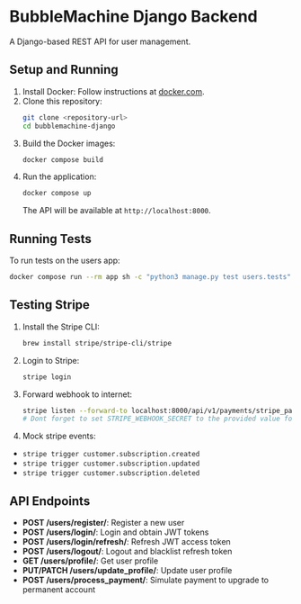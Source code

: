 
# BubbleMachine Django Backend

A Django-based REST API for user management.

## Setup and Running
1. Install Docker: Follow instructions at [docker.com](https://www.docker.com/get-started).
2. Clone this repository:
   ```bash
   git clone <repository-url>
   cd bubblemachine-django
   ```
3. Build the Docker images:
   ```bash
   docker compose build
   ```
4. Run the application:
   ```bash
   docker compose up
   ```
   The API will be available at `http://localhost:8000`.

## Running Tests
To run tests on the users app:
```bash
docker compose run --rm app sh -c "python3 manage.py test users.tests"
```

## Testing Stripe
1. Install the Stripe CLI:
   ```bash
   brew install stripe/stripe-cli/stripe
   ```
2. Login to Stripe:
   ```bash
   stripe login
   ```
3. Forward webhook to internet:
   ```bash
   stripe listen --forward-to localhost:8000/api/v1/payments/stripe_payment_webhook/
   # Dont forget to set STRIPE_WEBHOOK_SECRET to the provided value for testing
   ```
4. Mock stripe events:
- `stripe trigger customer.subscription.created`
- `stripe trigger customer.subscription.updated`
- `stripe trigger customer.subscription.deleted`

## API Endpoints
- **POST /users/register/**: Register a new user
- **POST /users/login/**: Login and obtain JWT tokens
- **POST /users/login/refresh/**: Refresh JWT access token
- **POST /users/logout/**: Logout and blacklist refresh token
- **GET /users/profile/**: Get user profile
- **PUT/PATCH /users/update_profile/**: Update user profile
- **POST /users/process_payment/**: Simulate payment to upgrade to permanent account
